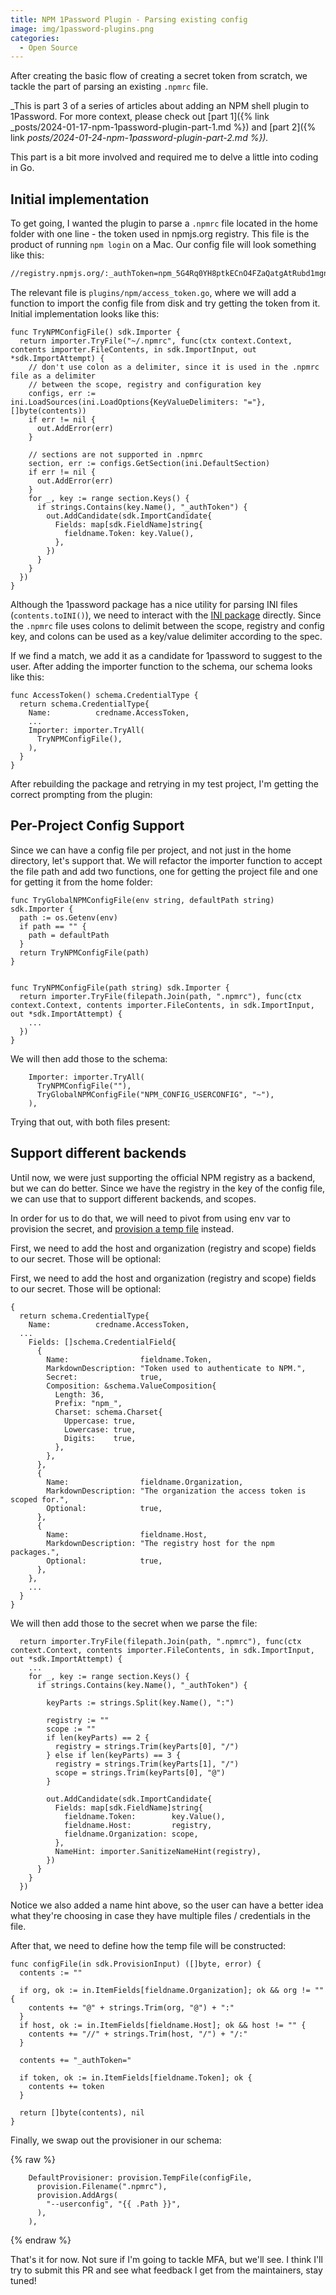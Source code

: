 ```yaml
---
title: NPM 1Password Plugin - Parsing existing config
image: img/1password-plugins.png
categories:
  - Open Source
---
```


After creating the basic flow of creating a secret token from scratch, we tackle the part of parsing an existing `.npmrc` file.

_This is part 3 of a series of articles about adding an NPM shell plugin to 1Password. For more context, please check out [part 1]({% link _posts/2024-01-17-npm-1password-plugin-part-1.md %}) and [part 2]({% link _posts/2024-01-24-npm-1password-plugin-part-2.md %})._

This part is a bit more involved and required me to delve a little into coding in Go.

## Initial implementation

To get going, I wanted the plugin to parse a `.npmrc` file located in the home folder with one line - the token used in npmjs.org registry. This file is the product of running `npm login` on a Mac. Our config file will look something like this:

```txt
//registry.npmjs.org/:_authToken=npm_5G4Rq0YH8ptkECnO4FZaQatgAtRubd1mgnWK
```

The relevant file is `plugins/npm/access_token.go`, where we will add a function to import the config file from disk and try getting the token from it. Initial implementation looks like this:

```golang
func TryNPMConfigFile() sdk.Importer {
  return importer.TryFile("~/.npmrc", func(ctx context.Context, contents importer.FileContents, in sdk.ImportInput, out *sdk.ImportAttempt) {
    // don't use colon as a delimiter, since it is used in the .npmrc file as a delimiter
    // between the scope, registry and configuration key
    configs, err := ini.LoadSources(ini.LoadOptions{KeyValueDelimiters: "="}, []byte(contents))
    if err != nil {
      out.AddError(err)
    }

    // sections are not supported in .npmrc
    section, err := configs.GetSection(ini.DefaultSection)
    if err != nil {
      out.AddError(err)
    }
    for _, key := range section.Keys() {
      if strings.Contains(key.Name(), "_authToken") {
        out.AddCandidate(sdk.ImportCandidate{
          Fields: map[sdk.FieldName]string{
            fieldname.Token: key.Value(),
          },
        })
      }
    }
  })
}
```

Although the 1password package has a nice utility for parsing INI files (`contents.toINI()`), we need to interact with the [INI package](https://github.com/go-ini/ini) directly.
Since the `.npmrc` file uses colons to delimit between the scope, registry and config key, and colons can be used as a key/value delimiter according to the spec.

If we find a match, we add it as a candidate for 1password to suggest to the user. After adding the importer function to the schema, our schema looks like this:

```golang
func AccessToken() schema.CredentialType {
  return schema.CredentialType{
    Name:          credname.AccessToken,
    ...
    Importer: importer.TryAll(
      TryNPMConfigFile(),
    ),
  }
}
```

After rebuilding the package and retrying in my test project, I'm getting the correct prompting from the plugin:

_<script async id="asciicast-633073" src="https://asciinema.org/a/633073.js"></script>_

## Per-Project Config Support

Since we can have a config file per project, and not just in the home directory, let's support that.
We will refactor the importer function to accept the file path and add two functions, one for getting the project file and one for getting it from the home folder:

```golang
func TryGlobalNPMConfigFile(env string, defaultPath string) sdk.Importer {
  path := os.Getenv(env)
  if path == "" {
    path = defaultPath
  }
  return TryNPMConfigFile(path)
}


func TryNPMConfigFile(path string) sdk.Importer {
  return importer.TryFile(filepath.Join(path, ".npmrc"), func(ctx context.Context, contents importer.FileContents, in sdk.ImportInput, out *sdk.ImportAttempt) {
    ...
  })
}
```

We will then add those to the schema:

```golang
    Importer: importer.TryAll(
      TryNPMConfigFile(""),
      TryGlobalNPMConfigFile("NPM_CONFIG_USERCONFIG", "~"),
    ),
```

Trying that out, with both files present:

_<script async id="asciicast-633257" src="https://asciinema.org/a/633257.js"></script>_

## Support different backends

Until now, we were just supporting the official NPM registry as a backend, but we can do better. Since we have the registry in the key of the config file, we can use that to support different backends, and scopes.

In order for us to do that, we will need to pivot from using env var to provision the secret, and [provision a temp file](https://developer.1password.com/docs/cli/shell-plugins/contribute/#provisioner) instead.

First, we need to add the host and organization (registry and scope) fields to our secret. Those will be optional:

First, we need to add the host and organization (registry and scope) fields to our secret. Those will be optional:

```golang
{
  return schema.CredentialType{
    Name:          credname.AccessToken,
  ...
    Fields: []schema.CredentialField{
      {
        Name:                fieldname.Token,
        MarkdownDescription: "Token used to authenticate to NPM.",
        Secret:              true,
        Composition: &schema.ValueComposition{
          Length: 36,
          Prefix: "npm_",
          Charset: schema.Charset{
            Uppercase: true,
            Lowercase: true,
            Digits:    true,
          },
        },
      },
      {
        Name:                fieldname.Organization,
        MarkdownDescription: "The organization the access token is scoped for.",
        Optional:            true,
      },
      {
        Name:                fieldname.Host,
        MarkdownDescription: "The registry host for the npm packages.",
        Optional:            true,
      },
    },
    ...
  }
}

```

We will then add those to the secret when we parse the file:

```golang
  return importer.TryFile(filepath.Join(path, ".npmrc"), func(ctx context.Context, contents importer.FileContents, in sdk.ImportInput, out *sdk.ImportAttempt) {
    ...
    for _, key := range section.Keys() {
      if strings.Contains(key.Name(), "_authToken") {

        keyParts := strings.Split(key.Name(), ":")

        registry := ""
        scope := ""
        if len(keyParts) == 2 {
          registry = strings.Trim(keyParts[0], "/")
        } else if len(keyParts) == 3 {
          registry = strings.Trim(keyParts[1], "/")
          scope = strings.Trim(keyParts[0], "@")
        }

        out.AddCandidate(sdk.ImportCandidate{
          Fields: map[sdk.FieldName]string{
            fieldname.Token:        key.Value(),
            fieldname.Host:         registry,
            fieldname.Organization: scope,
          },
          NameHint: importer.SanitizeNameHint(registry),
        })
      }
    }
  })

```

Notice we also added a name hint above, so the user can have a better idea what they're choosing in case they have multiple files / credentials in the file.

After that, we need to define how the temp file will be constructed:

```golang
func configFile(in sdk.ProvisionInput) ([]byte, error) {
  contents := ""

  if org, ok := in.ItemFields[fieldname.Organization]; ok && org != "" {
    contents += "@" + strings.Trim(org, "@") + ":"
  }
  if host, ok := in.ItemFields[fieldname.Host]; ok && host != "" {
    contents += "//" + strings.Trim(host, "/") + "/:"
  }

  contents += "_authToken="

  if token, ok := in.ItemFields[fieldname.Token]; ok {
    contents += token
  }

  return []byte(contents), nil
}
```

Finally, we swap out the provisioner in our schema:

{% raw %}

```golang
    DefaultProvisioner: provision.TempFile(configFile,
      provision.Filename(".npmrc"),
      provision.AddArgs(
        "--userconfig", "{{ .Path }}",
      ),
    ),
```

{% endraw %}

That's it for now. Not sure if I'm going to tackle MFA, but we'll see. I think I'll try to submit this PR and see what feedback I get from the maintainers, stay tuned!
